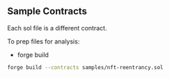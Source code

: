 ## Sample Contracts

Each sol file is a different contract.

To prep files for analysis:

- forge build

```bash
forge build --contracts samples/nft-reentrancy.sol
```

